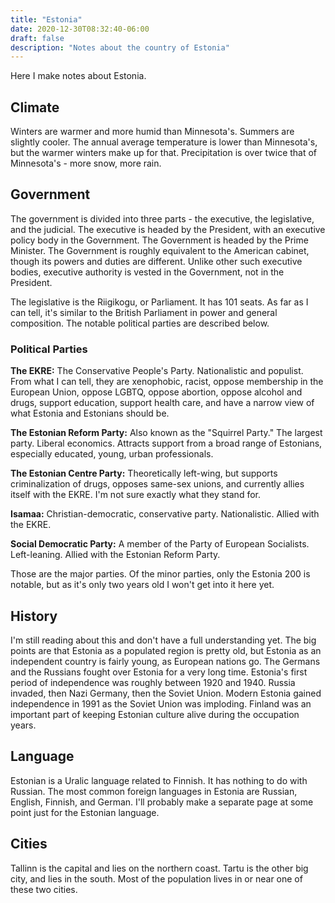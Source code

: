 ```yaml
---
title: "Estonia"
date: 2020-12-30T08:32:40-06:00
draft: false
description: "Notes about the country of Estonia"
---
```

Here I make notes about Estonia.

## Climate

Winters are warmer and more humid than Minnesota's. Summers are slightly cooler. The annual
average temperature is lower than Minnesota's, but the warmer winters make up for that.
Precipitation is over twice that of Minnesota's - more snow, more rain.

## Government

The government is divided into three parts - the executive, the legislative, and the judicial. The executive
is headed by the President, with an executive policy body in the Government. The Government is headed by
the Prime Minister. The Government is roughly equivalent to the American cabinet, though its powers and
duties are different. Unlike other such executive bodies, executive authority is vested in the Government,
not in the President.

The legislative is the Riigikogu, or Parliament. It has 101 seats. As far as I can tell, it's similar to the
British Parliament in power and general composition. The notable political parties are described below.

### Political Parties

**The EKRE:** The Conservative People's Party. Nationalistic and populist. From what I can tell, they are
xenophobic, racist, oppose membership in the European Union, oppose LGBTQ, oppose abortion, oppose alcohol and drugs,
support education, support health care, and have a narrow view of what Estonia and Estonians should be.

**The Estonian Reform Party:** Also known as the "Squirrel Party." The largest party. Liberal economics. Attracts
support from a broad range of Estonians, especially educated, young, urban professionals.

**The Estonian Centre Party:** Theoretically left-wing, but supports criminalization of drugs, opposes same-sex unions,
and currently allies itself with the EKRE. I'm not sure exactly what they stand for.

**Isamaa:** Christian-democratic, conservative party. Nationalistic. Allied with the EKRE. 

**Social Democratic Party:** A member of the Party of European Socialists. Left-leaning. Allied with the Estonian
Reform Party.

Those are the major parties. Of the minor parties, only the Estonia 200 is notable, but as it's only two years old
I won't get into it here yet.

## History

I'm still reading about this and don't have a full understanding yet. The big points are that Estonia as a populated
region is pretty old, but Estonia as an independent country is fairly young, as European nations go. The Germans and
the Russians fought over Estonia for a very long time. Estonia's first period of independence was roughly between 1920
and 1940. Russia invaded, then Nazi Germany, then the Soviet Union. Modern Estonia gained independence in 1991 as the
Soviet Union was imploding. Finland was an important part of keeping Estonian culture alive during the occupation years.

## Language

Estonian is a Uralic language related to Finnish. It has nothing to do with Russian. The most common foreign languages
in Estonia are Russian, English, Finnish, and German. I'll probably make a separate page at some point just for the
Estonian language.

## Cities

Tallinn is the capital and lies on the northern coast. Tartu is the other big city, and lies in the south. Most of the
population lives in or near one of these two cities.
